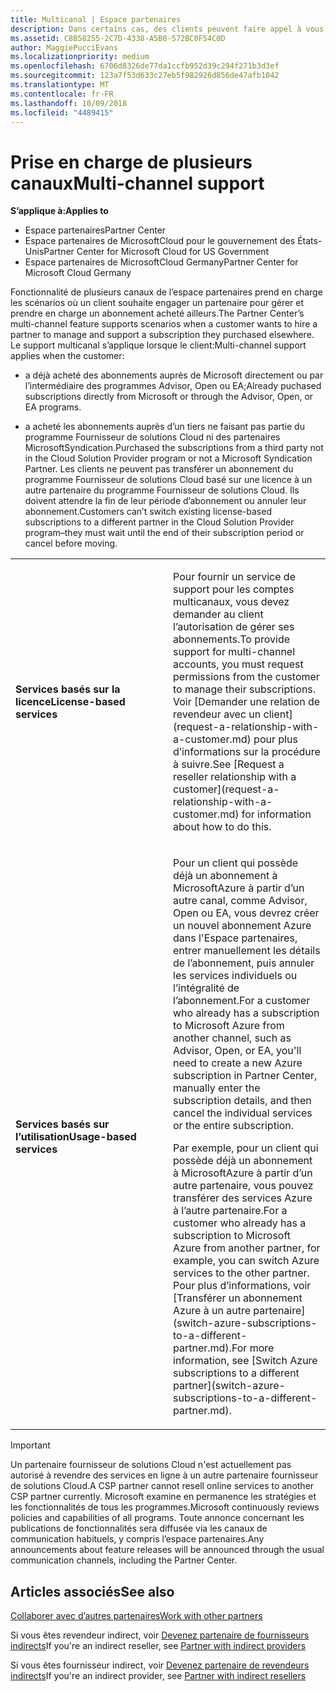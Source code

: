 ```yaml
---
title: Multicanal | Espace partenaires
description: Dans certains cas, des clients peuvent faire appel à vous pour configurer et prendre en charge un abonnement qu’ils ont acheté ailleurs.
ms.assetid: C8B58255-2C7D-4338-A5B0-572BC0F54C0D
author: MaggiePucciEvans
ms.localizationpriority: medium
ms.openlocfilehash: 6706d8326de77da1ccfb952d39c294f271b3d3ef
ms.sourcegitcommit: 123a7f53d633c27eb5f982926d856de47afb1042
ms.translationtype: MT
ms.contentlocale: fr-FR
ms.lasthandoff: 10/09/2018
ms.locfileid: "4489415"
---
```

# <a name="multi-channel-support"></a><span data-ttu-id="fd041-103">Prise en charge de plusieurs canaux</span><span class="sxs-lookup"><span data-stu-id="fd041-103">Multi-channel support</span></span>

**<span data-ttu-id="fd041-104">S’applique à:</span><span class="sxs-lookup"><span data-stu-id="fd041-104">Applies to</span></span>**

-  <span data-ttu-id="fd041-105">Espace partenaires</span><span class="sxs-lookup"><span data-stu-id="fd041-105">Partner Center</span></span>
-  <span data-ttu-id="fd041-106">Espace partenaires de MicrosoftCloud pour le gouvernement des États-Unis</span><span class="sxs-lookup"><span data-stu-id="fd041-106">Partner Center for Microsoft Cloud for US Government</span></span>
-  <span data-ttu-id="fd041-107">Espace partenaires de MicrosoftCloud Germany</span><span class="sxs-lookup"><span data-stu-id="fd041-107">Partner Center for Microsoft Cloud Germany</span></span>

<span data-ttu-id="fd041-108">Fonctionnalité de plusieurs canaux de l’espace partenaires prend en charge les scénarios où un client souhaite engager un partenaire pour gérer et prendre en charge un abonnement acheté ailleurs.</span><span class="sxs-lookup"><span data-stu-id="fd041-108">The Partner Center’s multi-channel feature supports scenarios when a customer wants to hire a partner to manage and support a subscription they purchased elsewhere.</span></span> <span data-ttu-id="fd041-109">Le support multicanal s’applique lorsque le client:</span><span class="sxs-lookup"><span data-stu-id="fd041-109">Multi-channel support applies when the customer:</span></span>

-   <span data-ttu-id="fd041-110">a déjà acheté des abonnements auprès de Microsoft directement ou par l’intermédiaire des programmes Advisor, Open ou EA;</span><span class="sxs-lookup"><span data-stu-id="fd041-110">Already puchased subscriptions directly from Microsoft or through the Advisor, Open, or EA programs.</span></span>

-   <span data-ttu-id="fd041-111">a acheté les abonnements auprès d’un tiers ne faisant pas partie du programme Fournisseur de solutions Cloud ni des partenaires MicrosoftSyndication.</span><span class="sxs-lookup"><span data-stu-id="fd041-111">Purchased the subscriptions from a third party not in the Cloud Solution Provider program or not a Microsoft Syndication Partner.</span></span> <span data-ttu-id="fd041-112">Les clients ne peuvent pas transférer un abonnement du programme Fournisseur de solutions Cloud basé sur une licence à un autre partenaire du programme Fournisseur de solutions Cloud. Ils doivent attendre la fin de leur période d’abonnement ou annuler leur abonnement.</span><span class="sxs-lookup"><span data-stu-id="fd041-112">Customers can’t switch existing license-based subscriptions to a different partner in the Cloud Solution Provider program–they must wait until the end of their subscription period or cancel before moving.</span></span>


<table>
<colgroup>
<col width="50%" />
<col width="50%" />
</colgroup>
<tbody>
<tr class="odd">
<td><p><strong><span data-ttu-id="fd041-113">Services basés sur la licence</span><span class="sxs-lookup"><span data-stu-id="fd041-113">License-based services</span></span></strong></p></td>
<td><p><span data-ttu-id="fd041-114">Pour fournir un service de support pour les comptes multicanaux, vous devez demander au client l’autorisation de gérer ses abonnements.</span><span class="sxs-lookup"><span data-stu-id="fd041-114">To provide support for multi-channel accounts, you must request permissions from the customer to manage their subscriptions.</span></span> <span data-ttu-id="fd041-115">Voir [Demander une relation de revendeur avec un client](request-a-relationship-with-a-customer.md) pour plus d’informations sur la procédure à suivre.</span><span class="sxs-lookup"><span data-stu-id="fd041-115">See [Request a reseller relationship with a customer](request-a-relationship-with-a-customer.md) for information about how to do this.</span></span></p></td>
</tr>
<tr class="even">
<td><p><strong><span data-ttu-id="fd041-116">Services basés sur l’utilisation</span><span class="sxs-lookup"><span data-stu-id="fd041-116">Usage-based services</span></span></strong></p></td>
<td>
<p><span data-ttu-id="fd041-117">Pour un client qui possède déjà un abonnement à MicrosoftAzure à partir d’un autre canal, comme Advisor, Open ou EA, vous devrez créer un nouvel abonnement Azure dans l'Espace partenaires, entrer manuellement les détails de l’abonnement, puis annuler les services individuels ou l’intégralité de l’abonnement.</span><span class="sxs-lookup"><span data-stu-id="fd041-117">For a customer who already has a subscription to Microsoft Azure from another channel, such as Advisor, Open, or EA, you'll need to create a new Azure subscription in Partner Center, manually enter the subscription details, and then cancel the individual services or the entire subscription.</span></span></p>
<p><span data-ttu-id="fd041-118">Par exemple, pour un client qui possède déjà un abonnement à MicrosoftAzure à partir d’un autre partenaire, vous pouvez transférer des services Azure à l’autre partenaire.</span><span class="sxs-lookup"><span data-stu-id="fd041-118">For a customer who already has a subscription to Microsoft Azure from another partner, for example, you can switch Azure services to the other partner.</span></span> <span data-ttu-id="fd041-119">Pour plus d’informations, voir [Transférer un abonnement Azure à un autre partenaire](switch-azure-subscriptions-to-a-different-partner.md).</span><span class="sxs-lookup"><span data-stu-id="fd041-119">For more information, see [Switch Azure subscriptions to a different partner](switch-azure-subscriptions-to-a-different-partner.md).</span></span></p>
</td>
</tr>
</tbody>
</table>

> [!IMPORTANT]  
> <span data-ttu-id="fd041-120">Un partenaire fournisseur de solutions Cloud n'est actuellement pas autorisé à revendre des services en ligne à un autre partenaire fournisseur de solutions Cloud.</span><span class="sxs-lookup"><span data-stu-id="fd041-120">A CSP partner cannot resell online services to another CSP partner currently.</span></span> <span data-ttu-id="fd041-121">Microsoft examine en permanence les stratégies et les fonctionnalités de tous les programmes.</span><span class="sxs-lookup"><span data-stu-id="fd041-121">Microsoft continuously reviews policies and capabilities of all programs.</span></span> <span data-ttu-id="fd041-122">Toute annonce concernant les publications de fonctionnalités sera diffusée via les canaux de communication habituels, y compris l’espace partenaires.</span><span class="sxs-lookup"><span data-stu-id="fd041-122">Any announcements about feature releases will be announced through the usual communication channels, including the Partner Center.</span></span> 

## <a name="see-also"></a><span data-ttu-id="fd041-123">Articles associés</span><span class="sxs-lookup"><span data-stu-id="fd041-123">See also</span></span>

[<span data-ttu-id="fd041-124">Collaborer avec d’autres partenaires</span><span class="sxs-lookup"><span data-stu-id="fd041-124">Work with other partners</span></span>](work-with-other-partners.md)

<span data-ttu-id="fd041-125">Si vous êtes revendeur indirect, voir [Devenez partenaire de fournisseurs indirects](indirect-reseller-tasks-in-partner-center.md)</span><span class="sxs-lookup"><span data-stu-id="fd041-125">If you're an indirect reseller, see [Partner with indirect providers](indirect-reseller-tasks-in-partner-center.md)</span></span>

<span data-ttu-id="fd041-126">Si vous êtes fournisseur indirect, voir [Devenez partenaire de revendeurs indirects](indirect-provider-tasks-in-partner-center.md)</span><span class="sxs-lookup"><span data-stu-id="fd041-126">If you're an indirect provider, see [Partner with indirect resellers](indirect-provider-tasks-in-partner-center.md)</span></span> 

 

 



